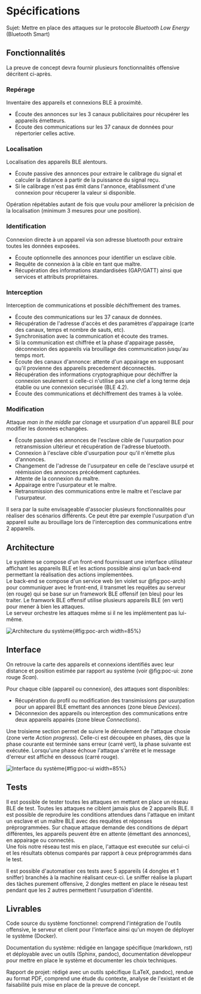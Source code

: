 
# Spécifications

Sujet: Mettre en place des attaques sur le protocole *Bluetooth Low Energy* (Bluetooth Smart)

## Fonctionnalités

La preuve de concept devra fournir plusieurs fonctionnalités offensive décritent ci-après.

<!-- TODO diagramme de controle algo ? -->

### Repérage

Inventaire des appareils et connexions BLE à proximité.

- Écoute des annonces sur les 3 canaux publicitaires pour récupérer les appareils émetteurs.
- Écoute des communications sur les 37 canaux de données pour répertorier celles active.

### Localisation

Localisation des appareils BLE alentours.

- Écoute passive des annonces pour extraire le calibrage du signal et calculer la distance à partir de la puissance du signal reçu.
- Si le calibrage n'est pas émit dans l'annonce, établissment d'une connexion pour récuperer la valeur si disponible.

Opération répétables autant de fois que voulu pour améliorer la précision de la localisation (minimum 3 mesures pour une position).

### Identification

Connexion directe à un appareil via son adresse bluetooth pour extraire toutes les données exposées.

- Écoute optionnelle des annonces pour identifier un esclave cible.
- Requête de connexion à la cible en tant que maître.
- Récupération des informations standardisées (GAP/GATT) ainsi que services et attributs propriétaires.

### Interception

Interception de communications et possible déchiffrement des trames.

- Écoute des communications sur les 37 canaux de données.
- Récupération de l'adresse d'accès et des paramètres d'appairage (carte des canaux, temps et nombre de sauts, etc).
- Synchronisation avec la communication et écoute des trames.
- Si la communication est chiffrée et la phase d'appairage passée, déconnexion des appareils via brouillage des communication jusqu'au temps mort.
- Écoute des canaux d'annonce: attente d'un appairage en supposant qu'il provienne des appareils precedement déconnectés.
- Récupération des informations cryptographique pour déchiffrer la connexion seulement si celle-ci n'utilise pas une clef a long terme deja établie ou une connexion securisée (BLE 4.2).
- Écoute des communications et déchiffrement des trames à la volée.

### Modification

Attaque *man in the middle* par clonage et usurpation d'un appareil BLE pour modifier les données echangées.

- Écoute passive des annonces de l'esclave cible de l'usurpation pour retransmission ultérieur et récupération de l'adresse bluetooth.
- Connexion à l'esclave cible d'usurpation pour qu'il n'émette plus d'annonces.
- Changement de l'adresse de l'usurpateur en celle de l'esclave usurpé et réémission des annonces précédement capturées.
- Attente de la connexion du maître.
- Appairage entre l'usurpateur et le maître.
- Retransmission des communications entre le maître et l'esclave par l'usurpateur.

Il sera par la suite envisageable d'associer plusieurs fonctionnalités pour réaliser des scénarios différents. Ce peut être par exemple l'usurpation d'un appareil suite au brouillage lors de l'interception des communications entre 2 appareils.

## Architecture

Le système se compose d'un front-end fournissant une interface utilisateur affichant les appareils BLE et les actions possible ainsi qu'un back-end permettant la réalisation des actions implementées.  
Le back-end se compose d'un service web (en violet sur @fig:poc-arch) pour communiquer avec le front-end, il transmet les requêtes au serveur (en rouge) qui se base sur un framework BLE offensif (en bleu) pour les traiter. Le framwork BLE offensif utilise plusieurs appareils BLE (en vert) pour mener à bien les attaques.  
Le serveur orchestre les attaques même si il ne les implémentent pas lui-même.

![Architecture du système](img/poc-architecture.png){#fig:poc-arch width=85%}

## Interface

On retrouve la carte des appareils et connexions identifiés avec leur distance et position estimée par rapport au système (voir @fig:poc-ui: zone rouge *Scan*).  

Pour chaque cible (appareil ou connexion), des attaques sont disponibles:
- Récupération du profil ou modification des transimissions par usurpation pour un appareil BLE emettant des annonces (zone bleue *Devices*).
- Déconnexion des appareils ou interception des communications entre deux appareils appairés (zone bleue *Connections*).

Une troisieme section permet de suivre le déroulement de l'attaque chosie (zone verte *Action progress*). Celle-ci est découpée en phases, dès que la phase courante est terminée sans erreur (carré vert), la phase suivante est exécutée. Lorsqu'une phase échoue l'attaque s'arrête et le message d'erreur est affiché en dessous (carré rouge).

![Interface du système](img/poc-interface-highlight.png){#fig:poc-ui width=85%}

## Tests

Il est possible de tester toutes les attaques en mettant en place un réseau BLE de test. Toutes les attaques ne ciblent jamais plus de 2 appareils BLE. Il est possible de reproduire les conditions attendues dans l'attaque en imitant un esclave et un maître BLE avec des requêtes et réponses préprogrammées. Sur chaque attaque demande des conditions de départ différentes, les appareils peuvent être en attente (émettant des annonces), en appairage ou connectés.  
Une fois notre réseau test mis en place, l'attaque est executée sur celui-ci et les résultats obtenus comparés par rapport à ceux préprogrammés dans le test.

Il est possible d'automatiser ces tests avec 5 appareils (4 dongles et 1 sniffer) branchés à la machine réalisant ceux-ci. Le sniffer réalise la plupart des tàches purement offensive, 2 dongles mettent en place le réseau test pendant que les 2 autres permettent l'usurpation d'identité.

## Livrables

Code source du système fonctionnel: comprend l'intégration de l'outils offensive, le serveur et client pour l'interface ainsi qu'un moyen de déployer le système (Docker).

Documentation du système: rédigée en langage spécifique (markdown, rst) et déployable avec un outils (Sphinx, pandoc), documentation développeur pour mettre en place le système et documenter les choix techniques.

Rapport de projet: rédigé avec un outils spécifique (LaTeX, pandoc), rendue au format PDF, comprend une étude du contexte, analyse de l'existant et de faisabilité puis mise en place de la preuve de concept.

